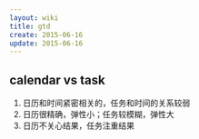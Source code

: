 ```yaml
---
layout: wiki
title: gtd
create: 2015-06-16
update: 2015-06-16
---
```



## calendar vs task
1. 日历和时间紧密相关的，任务和时间的关系较弱
2. 日历很精确，弹性小；任务较模糊，弹性大
3. 日历不关心结果，任务注重结果
